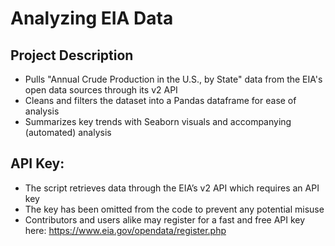 # Analyzing EIA Data

## Project Description
- Pulls "Annual Crude Production in the U.S., by State" data from the EIA's open data sources through its v2 API
- Cleans and filters the dataset into a Pandas dataframe for ease of analysis
- Summarizes key trends with Seaborn visuals and accompanying (automated) analysis

## API Key:
- The script retrieves data through the EIA’s v2 API which requires an API key
- The key has been omitted from the code to prevent any potential misuse
- Contributors and users alike may register for a fast and free API key here: https://www.eia.gov/opendata/register.php

